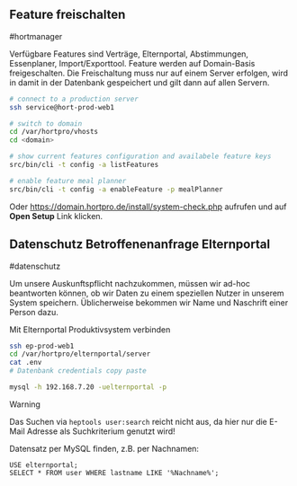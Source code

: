 ## Feature freischalten
#hortmanager

Verfügbare Features sind Verträge, Elternportal, Abstimmungen, Essenplaner, Import/Exporttool. Feature werden auf Domain-Basis freigeschalten. Die Freischaltung muss nur auf einem Server erfolgen, wird in damit in der Datenbank gespeichert und gilt dann auf allen Servern.

```bash
# connect to a production server
ssh service@hort-prod-web1

# switch to domain
cd /var/hortpro/vhosts
cd <domain>

# show current features configuration and availabele feature keys
src/bin/cli -t config -a listFeatures

# enable feature meal planner
src/bin/cli -t config -a enableFeature -p mealPlanner
```

Oder https://domain.hortpro.de/install/system-check.php aufrufen und auf __Open Setup__ Link klicken.

## Datenschutz Betroffenenanfrage Elternportal
#datenschutz

Um unsere Auskunftspflicht nachzukommen, müssen wir ad-hoc beantworten können, ob wir Daten zu einem speziellen Nutzer in unserem System speichern. Üblicherweise bekommen wir Name und Naschrift einer Person dazu.

Mit Elternportal Produktivsystem verbinden
```bash
ssh ep-prod-web1
cd /var/hortpro/elternportal/server
cat .env
# Datenbank credentials copy paste

mysql -h 192.168.7.20 -uelternportal -p
```

>[!warning]
>Das Suchen via ```heptools user:search``` reicht nicht aus, da hier nur die E-Mail Adresse als Suchkriterium genutzt wird!

Datensatz per MySQL finden, z.B. per Nachnamen:
```mysql
USE elternportal;
SELECT * FROM user WHERE lastname LIKE '%Nachname%';
```

